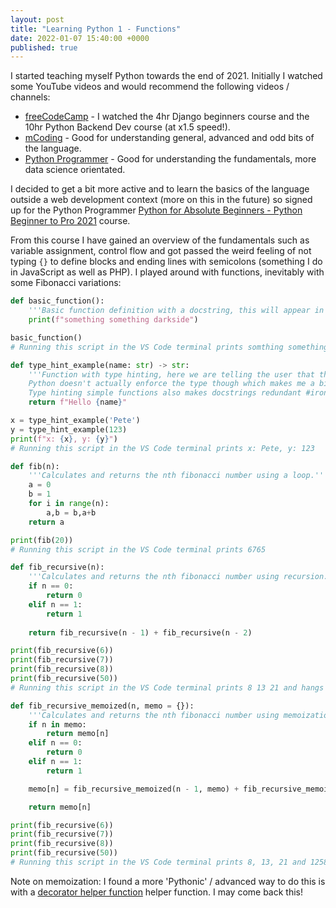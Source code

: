 ```yaml
---
layout: post
title: "Learning Python 1 - Functions"
date: 2022-01-07 15:40:00 +0000
published: true
---
```


I started teaching myself Python towards the end of 2021. Initially I watched some YouTube videos and would recommend the following videos / channels:

+ [freeCodeCamp](https://www.youtube.com/c/mCodingWithJamesMurphy/featured) - I watched the 4hr Django beginners course and the 10hr Python Backend Dev course (at x1.5 speed!).
+ [mCoding](https://www.youtube.com/c/mCodingWithJamesMurphy/featured) - Good for understanding general, advanced and odd bits of the language.
+ [Python Programmer](https://www.youtube.com/channel/UC68KSmHePPePCjW4v57VPQg) - Good for understanding the fundamentals, more data science orientated.

I decided to get a bit more active and to learn the basics of the language outside a web development context (more on this in the future) so signed up for the Python Programmer [Python for Absolute Beginners - Python Beginner to Pro 2021](https://www.udemy.com/course/the-complete-python-programmer-bootcamp/) course.

From this course I have gained an overview of the fundamentals such as variable assignment, control flow and got passed the weird feeling of not typing `{}` to define blocks and ending lines with semicolons (something I do in JavaScript as well as PHP). I played around with functions, inevitably with some Fibonacci variations:

```python
def basic_function():
    '''Basic function definition with a docstring, this will appear in the autocompletion description.'''
    print(f"something something darkside")

basic_function()
# Running this script in the VS Code terminal prints somthing something darkside

def type_hint_example(name: str) -> str:
    '''Function with type hinting, here we are telling the user that the name arg is expecting a str and the function returns a string.
    Python doesn't actually enforce the type though which makes me a bit sad. 
    Type hinting simple functions also makes docstrings redundant #irony'''
    return f"Hello {name}"

x = type_hint_example('Pete')
y = type_hint_example(123)
print(f"x: {x}, y: {y}")
# Running this script in the VS Code terminal prints x: Pete, y: 123

def fib(n):
    '''Calculates and returns the nth fibonacci number using a loop.'''
    a = 0
    b = 1
    for i in range(n):
        a,b = b,a+b
    return a

print(fib(20))
# Running this script in the VS Code terminal prints 6765

def fib_recursive(n):
    '''Calculates and returns the nth fibonacci number using recursion.'''
    if n == 0:
        return 0
    elif n == 1:
        return 1
    
    return fib_recursive(n - 1) + fib_recursive(n - 2) 

print(fib_recursive(6))
print(fib_recursive(7))
print(fib_recursive(8))
print(fib_recursive(50))
# Running this script in the VS Code terminal prints 8 13 21 and hangs as recursion can be a memory hog.

def fib_recursive_memoized(n, memo = {}):
    '''Calculates and returns the nth fibonacci number using memoization to improve performance.'''
    if n in memo:
        return memo[n]
    elif n == 0:
        return 0
    elif n == 1:
        return 1

    memo[n] = fib_recursive_memoized(n - 1, memo) + fib_recursive_memoized(n - 2, memo)

    return memo[n]

print(fib_recursive(6))
print(fib_recursive(7))
print(fib_recursive(8))
print(fib_recursive(50))
# Running this script in the VS Code terminal prints 8, 13, 21 and 12586269025 instantly, hoozah.
```

Note on memoization: I found a more 'Pythonic' / advanced way to do this is with a [decorator helper function](https://python-course.eu/advanced-python/memoization-decorators.php) helper function. I may come back this!